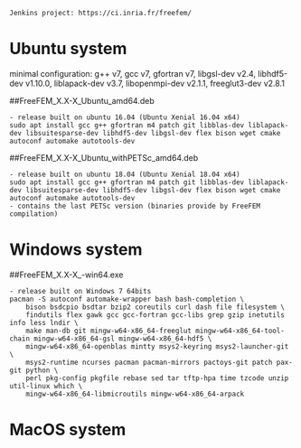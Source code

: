 ```
Jenkins project: https://ci.inria.fr/freefem/
```

# Ubuntu system
minimal configuration:
g++ v7, gcc v7, gfortran v7, libgsl-dev v2.4, libhdf5-dev v1.10.0, liblapack-dev v3.7, libopenmpi-dev v2.1.1, freeglut3-dev v2.8.1

##FreeFEM_X.X-X_Ubuntu_amd64.deb
```
- release built on ubuntu 16.04 (Ubuntu Xenial 16.04 x64)
sudo apt install gcc g++ gfortran m4 patch git libblas-dev liblapack-dev libsuitesparse-dev libhdf5-dev libgsl-dev flex bison wget cmake autoconf automake autotools-dev
```

##FreeFEM_X.X-X_Ubuntu_withPETSc_amd64.deb
```
- release built on ubuntu 18.04 (Ubuntu Xenial 18.04 x64)
sudo apt install gcc g++ gfortran m4 patch git libblas-dev liblapack-dev libsuitesparse-dev libhdf5-dev libgsl-dev flex bison wget cmake autoconf automake autotools-dev
- contains the last PETSc version (binaries provide by FreeFEM compilation)  
```
# Windows system
##FreeFEM_X.X-X_-win64.exe
```
- release built on Windows 7 64bits
pacman -S autoconf automake-wrapper bash bash-completion \
    bison bsdcpio bsdtar bzip2 coreutils curl dash file filesystem \
    findutils flex gawk gcc gcc-fortran gcc-libs grep gzip inetutils info less lndir \
    make man-db git mingw-w64-x86_64-freeglut mingw-w64-x86_64-tool-chain mingw-w64-x86_64-gsl mingw-w64-x86_64-hdf5 \
    mingw-w64-x86_64-openblas mintty msys2-keyring msys2-launcher-git \
    msys2-runtime ncurses pacman pacman-mirrors pactoys-git patch pax-git python \
    perl pkg-config pkgfile rebase sed tar tftp-hpa time tzcode unzip util-linux which \
    mingw-w64-x86_64-libmicroutils mingw-w64-x86_64-arpack 
```
# MacOS system
